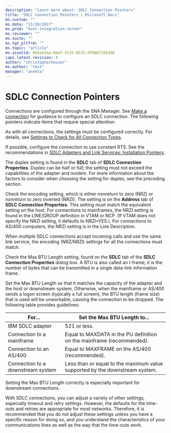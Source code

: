 ```yaml
---
description: "Learn more about: SDLC Connection Pointers"
title: "SDLC Connection Pointers | Microsoft Docs"
ms.custom: ""
ms.date: "11/30/2017"
ms.prod: "host-integration-server"
ms.reviewer: ""
ms.suite: ""
ms.tgt_pltfrm: ""
ms.topic: "article"
ms.assetid: 8b6ae3aa-bbaf-4135-8531-df6807192d36
caps.latest.revision: 4
author: "christopherhouser"
ms.author: "test"
manager: "anneta"
---
```

# SDLC Connection Pointers
Connections are configured through the SNA Manager. See [Make a connection](making-a-connection2.md) for guidance to configure an SDLC connection. The following pointers indicate items that require special attention:  
  
 As with all connections, the settings must be configured correctly. For details, see [Settings to Check for All Connection Types](../core/settings-to-check-for-all-connection-types2.md).  
  
 If possible, configure the connection to use constant RTS. See the recommendations in [SDLC Adapters and Link Services: Installation Pointers](../core/sdlc-adapters-and-link-services-installation-pointers2.md).  
  
 The duplex setting is found in the **SDLC** tab of **SDLC Connection Properties**. Duplex can be half or full; the setting must not exceed the capabilities of the adapter and modem. For more information about the factors to consider when choosing the setting for duplex, see the preceding section.  
  
 Check the encoding setting, which is either nonreturn to zero (NRZ) or nonreturn to zero inverted (NRZI). The setting is on the **Address** tab of **SDLC Connection Properties**. This setting must match the equivalent setting on the host. For connections to mainframes, the NRZI setting is found in the LINE/GROUP definition in VTAM or NCP. (If VTAM does not specify the NRZI setting, it defaults to NRZI=YES.). For connections to AS/400 computers, the NRZI setting is in the Line Description.  
  
 When multiple SDLC connections accept incoming calls and use the same link service, the encoding (NRZ/NRZI) settings for all the connections must match.  
  
 Check the Max BTU Length setting, found on the **SDLC** tab of the **SDLC Connection Properties** dialog box. A BTU is also called an I-frame; it is the number of bytes that can be transmitted in a single data-link information frame.  
  
 Set the Max BTU Length so that it matches the capacity of the adapter and the host or downstream system. Otherwise, when the mainframe or AS/400 sends a logon screen (typically a full screen), the BTU length (frame size) that is used will be unworkable, causing the connection to be dropped. The following table provides guidelines:  
  
|For...|Set the Max BTU Length to...|  
|------------|----------------------------------|  
|IBM SDLC adapter|521 or less.|  
|Connection to a mainframe|Equal to MAXDATA in the PU definition on the mainframe (recommended).|  
|Connection to an AS/400|Equal to MAXFRAME on the AS/400 (recommended).|  
|Connection to a downstream system|Less than or equal to the maximum value supported by the downstream system.|  
  
 Setting the Max BTU Length correctly is especially important for downstream connections.  
  
 With SDLC connections, you can adjust a variety of other settings, especially timeout and retry settings. However, the defaults for the time-outs and retries are appropriate for most networks. Therefore, it is recommended that you do not adjust these settings unless you have a specific reason for doing so, and you understand the characteristics of your communications lines as well as the way that the time-outs work.
